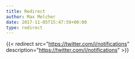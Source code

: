 ```yaml
---
title: Redirect
author: Max Melcher
date: 2017-11-05T15:47:59+00:00
type: redirect
---
```

{{< redirect src="https://twitter.com/i/notifications" description="https://twitter.com/i/notifications" >}}
